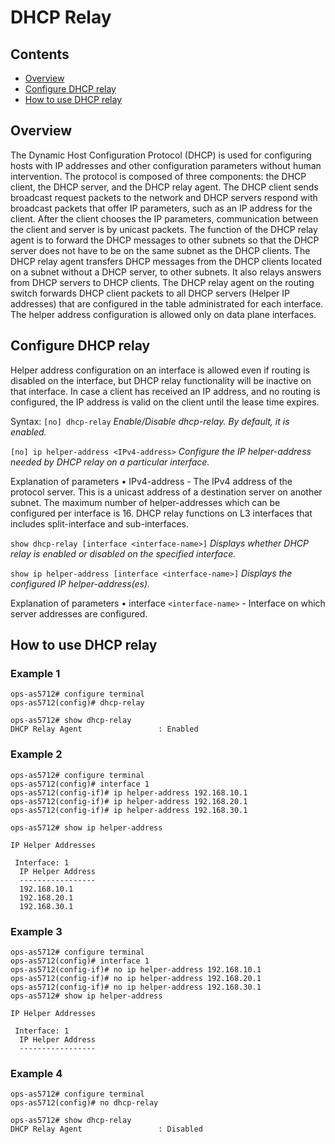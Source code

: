 # DHCP Relay

## Contents
   - [Overview](#overview)
   - [Configure DHCP relay](#configure-dhcp-relay)
   - [How to use DHCP relay](#how-to-use-dhcp-relay)

## Overview
The Dynamic Host Configuration Protocol (DHCP) is used for configuring hosts with IP addresses and other configuration parameters without human intervention. The protocol is composed of three components: the DHCP client, the DHCP server, and the DHCP relay agent.
The DHCP client sends broadcast request packets to the network and DHCP servers respond with broadcast packets that offer IP parameters, such as an IP address for the client.
After the client chooses the IP parameters, communication between the client and server is by unicast packets.
The function of the DHCP relay agent is to forward the DHCP messages to other subnets so that the DHCP server does not have to be on the same subnet as the DHCP clients. The DHCP relay agent transfers DHCP messages from the DHCP clients located on a subnet without a DHCP server, to other subnets. It also relays answers from DHCP servers to DHCP clients.
The DHCP relay agent on the routing switch forwards DHCP client packets to all DHCP servers (Helper IP addresses) that are configured in the table administrated for each interface. The helper address configuration is allowed only on data plane interfaces.

## Configure DHCP relay
Helper address configuration on an interface is allowed even if routing is disabled on the interface, but DHCP relay functionality will be inactive on that interface. In case a client has received an IP address, and no routing is configured, the IP address is valid on the client until the lease time expires.

Syntax:
`[no] dhcp-relay`
*Enable/Disable dhcp-relay. By default, it is enabled.*

`[no] ip helper-address <IPv4-address>`
*Configure the IP helper-address needed by DHCP relay on a particular interface.*

Explanation of parameters
•   IPv4-address - The IPv4 address of the protocol server. This is a unicast address of a destination server on another subnet. The maximum number of helper-addresses which can be configured per interface is 16. DHCP relay functions on L3 interfaces that includes split-interface and sub-interfaces.

`show dhcp-relay [interface <interface-name>]`
*Displays whether DHCP relay is enabled or disabled on the specified interface.*

`show ip helper-address [interface <interface-name>]`
*Displays the configured IP helper-address(es).*

Explanation of parameters
•   interface `<interface-name>` - Interface on which server addresses are configured.

## How to use DHCP relay

### Example 1

```
ops-as5712# configure terminal
ops-as5712(config)# dhcp-relay

ops-as5712# show dhcp-relay
DHCP Relay Agent                 : Enabled
```

### Example 2

```
ops-as5712# configure terminal
ops-as5712(config)# interface 1
ops-as5712(config-if)# ip helper-address 192.168.10.1
ops-as5712(config-if)# ip helper-address 192.168.20.1
ops-as5712(config-if)# ip helper-address 192.168.30.1

ops-as5712# show ip helper-address

IP Helper Addresses

 Interface: 1
  IP Helper Address
  -----------------
  192.168.10.1
  192.168.20.1
  192.168.30.1
```
### Example 3

```
ops-as5712# configure terminal
ops-as5712(config)# interface 1
ops-as5712(config-if)# no ip helper-address 192.168.10.1
ops-as5712(config-if)# no ip helper-address 192.168.20.1
ops-as5712(config-if)# no ip helper-address 192.168.30.1
ops-as5712# show ip helper-address

IP Helper Addresses

 Interface: 1
  IP Helper Address
  -----------------
```

### Example 4

```
ops-as5712# configure terminal
ops-as5712(config)# no dhcp-relay

ops-as5712# show dhcp-relay
DHCP Relay Agent                 : Disabled
```
